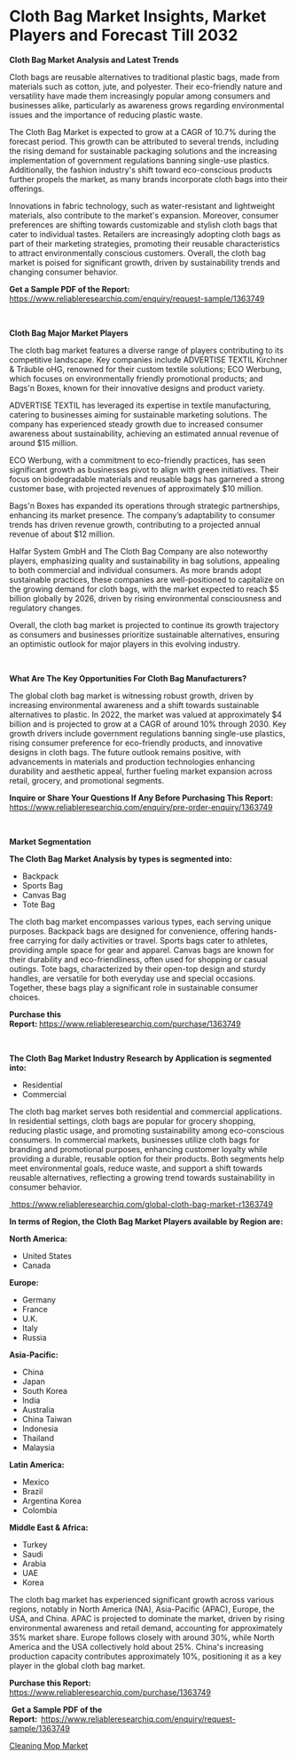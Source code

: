 <p><h1>Cloth Bag Market Insights, Market Players and Forecast Till 2032</h1></p><p><strong>Cloth Bag Market Analysis and Latest Trends</strong></p>
<p><p>Cloth bags are reusable alternatives to traditional plastic bags, made from materials such as cotton, jute, and polyester. Their eco-friendly nature and versatility have made them increasingly popular among consumers and businesses alike, particularly as awareness grows regarding environmental issues and the importance of reducing plastic waste.</p><p>The Cloth Bag Market is expected to grow at a CAGR of 10.7% during the forecast period. This growth can be attributed to several trends, including the rising demand for sustainable packaging solutions and the increasing implementation of government regulations banning single-use plastics. Additionally, the fashion industry's shift toward eco-conscious products further propels the market, as many brands incorporate cloth bags into their offerings.</p><p>Innovations in fabric technology, such as water-resistant and lightweight materials, also contribute to the market's expansion. Moreover, consumer preferences are shifting towards customizable and stylish cloth bags that cater to individual tastes. Retailers are increasingly adopting cloth bags as part of their marketing strategies, promoting their reusable characteristics to attract environmentally conscious customers. Overall, the cloth bag market is poised for significant growth, driven by sustainability trends and changing consumer behavior.</p></p>
<p><strong>Get a Sample PDF of the Report:&nbsp;</strong> <a href="https://www.reliableresearchiq.com/enquiry/request-sample/1363749?utm_campaign=2249&utm_medium=2&utm_source=Github&utm_content=ia&utm_term=07022025&utm_id=cloth-bag">https://www.reliableresearchiq.com/enquiry/request-sample/1363749</a></p>
<p>&nbsp;</p>
<p><strong>Cloth Bag Major Market Players</strong></p>
<p><p>The cloth bag market features a diverse range of players contributing to its competitive landscape. Key companies include ADVERTISE TEXTIL Kirchner & Träuble oHG, renowned for their custom textile solutions; ECO Werbung, which focuses on environmentally friendly promotional products; and Bags'n Boxes, known for their innovative designs and product variety. </p><p>ADVERTISE TEXTIL has leveraged its expertise in textile manufacturing, catering to businesses aiming for sustainable marketing solutions. The company has experienced steady growth due to increased consumer awareness about sustainability, achieving an estimated annual revenue of around $15 million.</p><p>ECO Werbung, with a commitment to eco-friendly practices, has seen significant growth as businesses pivot to align with green initiatives. Their focus on biodegradable materials and reusable bags has garnered a strong customer base, with projected revenues of approximately $10 million. </p><p>Bags'n Boxes has expanded its operations through strategic partnerships, enhancing its market presence. The company’s adaptability to consumer trends has driven revenue growth, contributing to a projected annual revenue of about $12 million.</p><p>Halfar System GmbH and The Cloth Bag Company are also noteworthy players, emphasizing quality and sustainability in bag solutions, appealing to both commercial and individual consumers. As more brands adopt sustainable practices, these companies are well-positioned to capitalize on the growing demand for cloth bags, with the market expected to reach $5 billion globally by 2026, driven by rising environmental consciousness and regulatory changes.</p><p>Overall, the cloth bag market is projected to continue its growth trajectory as consumers and businesses prioritize sustainable alternatives, ensuring an optimistic outlook for major players in this evolving industry.</p></p>
<p>&nbsp;</p>
<p><strong>What Are The Key Opportunities For Cloth Bag Manufacturers?</strong></p>
<p><p>The global cloth bag market is witnessing robust growth, driven by increasing environmental awareness and a shift towards sustainable alternatives to plastic. In 2022, the market was valued at approximately $4 billion and is projected to grow at a CAGR of around 10% through 2030. Key growth drivers include government regulations banning single-use plastics, rising consumer preference for eco-friendly products, and innovative designs in cloth bags. The future outlook remains positive, with advancements in materials and production technologies enhancing durability and aesthetic appeal, further fueling market expansion across retail, grocery, and promotional segments.</p></p>
<p><strong>Inquire or Share Your Questions If Any Before Purchasing This Report:</strong> <a href="https://www.reliableresearchiq.com/enquiry/pre-order-enquiry/1363749?utm_campaign=2249&utm_medium=2&utm_source=Github&utm_content=ia&utm_term=07022025&utm_id=cloth-bag">https://www.reliableresearchiq.com/enquiry/pre-order-enquiry/1363749</a></p>
<p>&nbsp;</p>
<p><strong>Market Segmentation</strong></p>
<p><strong>The Cloth Bag Market Analysis by types is segmented into:</strong></p>
<p><ul><li>Backpack</li><li>Sports Bag</li><li>Canvas Bag</li><li>Tote Bag</li></ul></p>
<p><p>The cloth bag market encompasses various types, each serving unique purposes. Backpack bags are designed for convenience, offering hands-free carrying for daily activities or travel. Sports bags cater to athletes, providing ample space for gear and apparel. Canvas bags are known for their durability and eco-friendliness, often used for shopping or casual outings. Tote bags, characterized by their open-top design and sturdy handles, are versatile for both everyday use and special occasions. Together, these bags play a significant role in sustainable consumer choices.</p></p>
<p><strong>Purchase this Report:&nbsp;</strong><a href="https://www.reliableresearchiq.com/purchase/1363749?utm_campaign=2249&utm_medium=2&utm_source=Github&utm_content=ia&utm_term=07022025&utm_id=cloth-bag">https://www.reliableresearchiq.com/purchase/1363749</a></p>
<p>&nbsp;</p>
<p><strong>The Cloth Bag Market Industry Research by Application is segmented into:</strong></p>
<p><ul><li>Residential</li><li>Commercial</li></ul></p>
<p><p>The cloth bag market serves both residential and commercial applications. In residential settings, cloth bags are popular for grocery shopping, reducing plastic usage, and promoting sustainability among eco-conscious consumers. In commercial markets, businesses utilize cloth bags for branding and promotional purposes, enhancing customer loyalty while providing a durable, reusable option for their products. Both segments help meet environmental goals, reduce waste, and support a shift towards reusable alternatives, reflecting a growing trend towards sustainability in consumer behavior.</p></p>
<p><a href="https://www.reliableresearchiq.com/global-cloth-bag-market-r1363749?utm_campaign=2249&utm_medium=2&utm_source=Github&utm_content=ia&utm_term=07022025&utm_id=cloth-bag">&nbsp;https://www.reliableresearchiq.com/global-cloth-bag-market-r1363749</a></p>
<p><strong>In terms of Region, the Cloth Bag Market Players available by Region are:</strong></p>
<p>
    <p> <strong> North America: </strong>
        <ul>
            <li>United States</li>
            <li>Canada</li>
        </ul>
        </p> 
    <p> <strong> Europe: </strong>
        <ul>
            <li>Germany</li>
            <li>France</li>
            <li>U.K.</li>
            <li>Italy</li>
            <li>Russia</li>
        </ul>
        </p> 
    <p> <strong> Asia-Pacific: </strong>
        <ul>
            <li>China</li>
            <li>Japan</li>
            <li>South Korea</li>
            <li>India</li>
            <li>Australia</li>
            <li>China Taiwan</li>
            <li>Indonesia</li>
            <li>Thailand</li>
            <li>Malaysia</li>
        </ul>
        </p> 
    <p> <strong> Latin America: </strong>
        <ul>
            <li>Mexico</li>
            <li>Brazil</li>
            <li>Argentina Korea</li>
            <li>Colombia</li>
        </ul>
        </p> 
    <p> <strong> Middle East & Africa: </strong>
        <ul>
            <li>Turkey</li>
            <li>Saudi</li>
            <li>Arabia</li>
            <li>UAE</li>
            <li>Korea</li>
        </ul>
    </p>
    </p>
<p><p>The cloth bag market has experienced significant growth across various regions, notably in North America (NA), Asia-Pacific (APAC), Europe, the USA, and China. APAC is projected to dominate the market, driven by rising environmental awareness and retail demand, accounting for approximately 35% market share. Europe follows closely with around 30%, while North America and the USA collectively hold about 25%. China's increasing production capacity contributes approximately 10%, positioning it as a key player in the global cloth bag market.</p></p>
<p><strong>Purchase this Report: </strong><a href="https://www.reliableresearchiq.com/purchase/1363749?utm_campaign=2249&utm_medium=2&utm_source=Github&utm_content=ia&utm_term=07022025&utm_id=cloth-bag">https://www.reliableresearchiq.com/purchase/1363749</a></p>
<p>&nbsp;<strong>Get a Sample PDF of the Report:&nbsp;&nbsp;</strong><a href="https://www.reliableresearchiq.com/enquiry/request-sample/1363749?utm_campaign=2249&utm_medium=2&utm_source=Github&utm_content=ia&utm_term=07022025&utm_id=cloth-bag">https://www.reliableresearchiq.com/enquiry/request-sample/1363749</a></p>
<p><strong></strong></p>
<p><p><a href="https://github.com/AlisaRowe24/Market-Research-Report-List-1/blob/main/cleaning-mop-market.md?utm_campaign=2249&utm_medium=2&utm_source=Github&utm_content=ia&utm_term=07022025&utm_id=cloth-bag">Cleaning Mop Market</a></p></p>